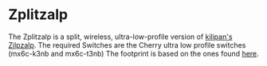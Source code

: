 # Zplitzalp

The Zplitzalp is a split, wireless, ultra-low-profile version of [kilipan's](https://github.com/kilipan) [Zilpzalp](https://github.com/kilipan/zilpzalp).
The required Switches are the Cherry ultra low profile switches (mx6c-k3nb and mx6c-t3nb)
The footprint is based on the ones found [here](https://github.com/pashutk/Cherry_MX_ULP/).
